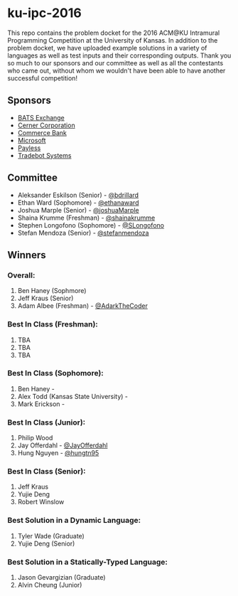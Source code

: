 # ku-ipc-2016

This repo contains the problem docket for the 2016 ACM@KU Intramural Programming Competition at the University of Kansas. In addition to the problem docket, we have uploaded example solutions in a variety of languages as well as test inputs and their corresponding outputs. Thank you so much to our sponsors and our committee  as well as all the contestants who came out, without whom we wouldn't have been able to have another successful competition!

## Sponsors
- [BATS Exchange](https://batstrading.com/)
- [Cerner Corporation](http://www.cerner.com/)
- [Commerce Bank](https://www.commercebank.com/)
- [Microsoft](https://www.microsoft.com/en-us/)
- [Payless](https://www.payless.com/)
- [Tradebot Systems](http://www.tradebotsystems.com/)

## Committee
- Aleksander Eskilson (Senior) - [@bdrillard](https://github.com/bdrillard)
- Ethan Ward (Sophomore) - [@ethanaward](https://github.com/ethanaward)
- Joshua Marple (Senior) - [@joshuaMarple](https://github.com/joshuaMarple)
- Shaina Krumme (Freshman) - [@shainakrumme](https://github.com/shainakrumme)
- Stephen Longofono (Sophomore) - [@SLongofono](https://github.com/SLongofono)
- Stefan Mendoza (Senior) - [@stefanmendoza](https://www.github.com/stefanmendoza)

## Winners

### Overall:
1. Ben Haney (Sophmore)
2. Jeff Kraus (Senior)
3. Adam Albee (Freshman) - [@AdarkTheCoder](https://github.com/AdarkTheCoder)

### Best In Class (Freshman):
1. TBA
2. TBA
3. TBA

### Best In Class (Sophomore):
1. Ben Haney - 
2. Alex Todd (Kansas State University) - 
3. Mark Erickson - 

### Best In Class (Junior):
1. Philip Wood
2. Jay Offerdahl - [@JayOfferdahl](https://github.com/JayOfferdahl)
3. Hung Nguyen - [@hungtn95](https://github.com/hungtn95)

### Best In Class (Senior):
1. Jeff Kraus
2. Yujie Deng
3. Robert Winslow

### Best Solution in a Dynamic Language:
1. Tyler Wade (Graduate)
2. Yujie Deng (Senior)

### Best Solution in a Statically-Typed Language:
1. Jason Gevargizian (Graduate)
2. Alvin Cheung (Junior)
